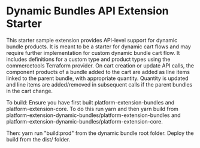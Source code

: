 # Dynamic Bundles API Extension Starter

This starter sample extension provides API-level support for dynamic bundle products.  It is meant to be a starter for dynamic cart flows and may require further implementation for custom dynamic bundle cart flow.  It includes definitions for a custom type and product types using the commercetools Terraform provider. On cart creation or update API calls, the component products of a bundle added to the cart are added as line items linked to the parent bundle, with appropriate quantity. Quantity is updated and line items are added/removed in subsequent calls if the parent bundles in the cart change.

To build: Ensure you have first built platform-extension-bundles and platform-extension-core. To do this run yarn and then yarn build from platform-extension-dynamic-bundles/platform-extension-bundles and platform-extension-dynamic-bundles/platform-extension-core.

Then: yarn run "build:prod" from the dynamic bundle root folder. Deploy the build from the dist/ folder.
